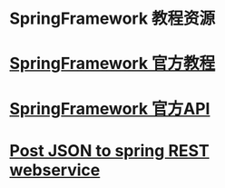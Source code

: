 # SpringFramework 教程资源

# [ SpringFramework 官方教程 ](http://docs.spring.io/spring/docs/current/spring-framework-reference/htmlsingle/)
# [ SpringFramework 官方API ](http://docs.spring.io/spring/docs/current/javadoc-api/)

# [ Post JSON to spring REST webservice ](http://www.leveluplunch.com/java/tutorials/014-post-json-to-spring-rest-webservice/)
